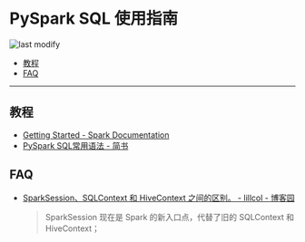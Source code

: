 PySpark SQL 使用指南
===
<!--START_SECTION:badge-->

![last modify](https://img.shields.io/static/v1?label=last%20modify&message=2025-07-08%2016%3A53%3A13&color=yellowgreen&style=flat-square)

<!--END_SECTION:badge-->

- [教程](#教程)
- [FAQ](#faq)

---

## 教程
- [Getting Started - Spark Documentation](https://spark.apache.org/docs/latest/sql-getting-started.html)
- [PySpark SQL常用语法 - 简书](https://www.jianshu.com/p/177cbcb1cb6f)


## FAQ
- [SparkSession、SQLContext 和 HiveContext 之间的区别。 - lillcol - 博客园](https://www.cnblogs.com/lillcol/p/11233456.html)
    > SparkSession 现在是 Spark 的新入口点，代替了旧的 SQLContext 和 HiveContext；

